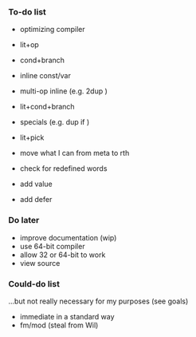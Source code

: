 ### To-do list

* optimizing compiler
* lit+op
* cond+branch
* inline const/var
* multi-op inline (e.g. 2dup )
* lit+cond+branch
* specials (e.g. dup if )
* lit+pick

* move what I can from meta to rth
* check for redefined words
* add value
* add defer

### Do later

* improve documentation (wip)
* use 64-bit compiler
* allow 32 or 64-bit to work
* view source


### Could-do list

...but not really necessary for my purposes (see goals)

* immediate in a standard way
* fm/mod (steal from Wil)
